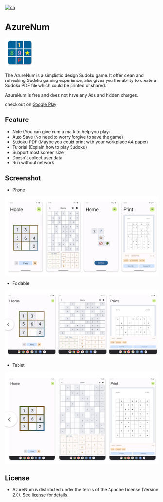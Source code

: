 [![cn](https://img.shields.io/badge/lang-cn-red.svg)](README.cn.md)

# AzureNum

![Logo](AzureNumLogo.png)

The AzureNum is a simplistic design Sudoku game. It offer clean and refreshing Sudoku gaming experience, also gives you the ability to create a Sudoku PDF file which could be printed or shared.

AzureNum is free and does not have any Ads and hidden charges.

check out on [Google Play](https://play.google.com/store/apps/details?id=com.peter.azure)

## Feature

* Note (You can give num a mark to help you play)
* Auto Save (No need to worry forgive to save the game)
* Sudoku PDF (Maybe you could print with your workplace A4 paper)
* Tutorial (Explain how to play Sudoku)
* Support most screen size
* Doesn't collect user data
* Run without network

## Screenshot

* Phone

![Phone Screenshot](screen-shot/Phone.png)

* Foldable

![Phone Screenshot](screen-shot/Foldable.png)

* Tablet

![Phone Screenshot](screen-shot/Tablet.png)

## License

* AzureNum is distributed under the terms of the Apache License (Version 2.0). See [license](LICENSE) for details.
